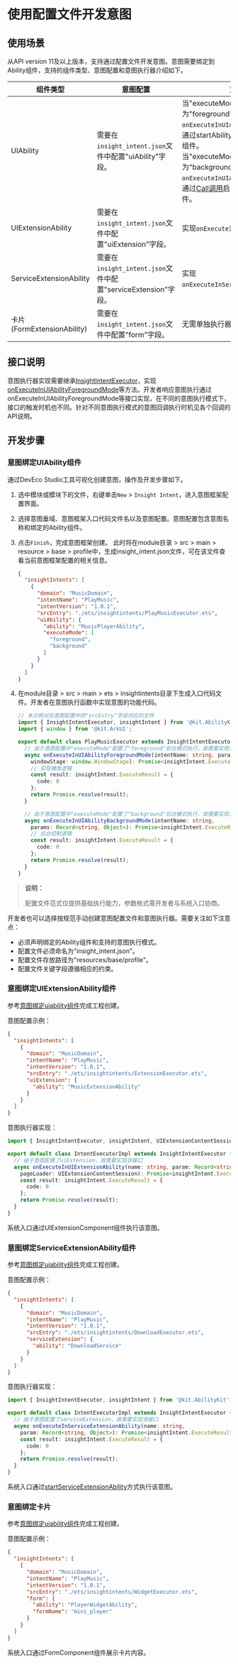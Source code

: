 # 使用配置文件开发意图
## 使用场景
从API version 11及以上版本，支持通过配置文件开发意图。意图需要绑定到Ability组件，支持的组件类型、意图配置和意图执行器介绍如下。

| 组件类型 | 意图配置 | 意图执行器 |
| --- | --- | --- |
| UIAbility | 需要在`insight_intent.json`文件中配置"uiAbility"字段。 | 当"executeMode"字段为"foreground"时，实现`onExecuteInUIAbilityForegroundMode`，通过startAbility启动意图绑定的UIAbility组件。<br>当"executeMode"字段为"background"时，实现`onExecuteInUIAbilityBackgroundMode`，通过[Call调用](../reference/apis-ability-kit/js-apis-app-ability-uiability.md#后台通信能力)启动意图绑定的UIAbility组件。 |
| UIExtensionAbility | 需要在`insight_intent.json`文件中配置"uiExtension"字段。 | 实现`onExecuteInUIExtensionAbility`。 |
|<!--DelRow--> ServiceExtensionAbility | 需要在`insight_intent.json`文件中配置"serviceExtension"字段。 | 实现 `onExecuteInServiceExtensionAbility`。 |
| 卡片(FormExtensionAbility) | 需要在`insight_intent.json`文件中配置"form"字段。 | 无需单独执行器。 |

## 接口说明
意图执行器实现需要继承[InsightIntentExecutor](../reference/apis-ability-kit/js-apis-app-ability-insightIntentExecutor.md#insightintentexecutor)，实现[onExecuteInUIAbilityForegroundMode](../reference/apis-ability-kit/js-apis-app-ability-insightIntentExecutor.md#onexecuteinuiabilityforegroundmode)等方法。开发者响应意图执行通过onExecuteInUIAbilityForegroundMode等接口实现，在不同的意图执行模式下，接口的触发时机也不同。针对不同意图执行模式的意图回调执行时机见各个回调的API说明。

## 开发步骤
### 意图绑定UIAbility组件

通过DevEco Studio工具可视化创建意图，操作及开发步骤如下。
1. 选中模块或模块下的文件，右键单击`New` > `Insight Intent`，进入意图框架配置界面。
2. 选择意图垂域、意图框架入口代码文件名以及意图配置。意图配置包含意图名称和绑定的Ability组件。
3. 点击`Finish`，完成意图框架创建。
    此时将在module目录 > src > main > resource > base > profile中，生成insight_intent.json文件，可在该文件查看当前意图框架配置的相关信息。

    ```json
    {
      "insightIntents": [
        {
          "domain": "MusicDomain",
          "intentName": "PlayMusic",
          "intentVersion": "1.0.1",
          "srcEntry": "./ets/insightintents/PlayMusicExecutor.ets",
          "uiAbility": {
            "ability": "MusicPlayerAbility",
            "executeMode": [
              "foreground",
              "background"
            ]
          }
        }
      ]
    }
    ```

4. 在module目录 > src > main > ets > insightintents目录下生成入口代码文件。开发者在意图执行函数中实现意图的功能代码。

    ```ts
    // 本示例对应意图配置中的"srcEntry"字段对应的文件
    import { InsightIntentExecutor, insightIntent } from '@kit.AbilityKit';
    import { window } from '@kit.ArkUI';

    export default class PlayMusicExecutor extends InsightIntentExecutor {
      // 由于意图配置中"executeMode"配置了"foreground"前台模式执行，故需要实现该接口
      async onExecuteInUIAbilityForegroundMode(intentName: string, params: Record<string, Object>,
        windowStage: window.WindowStage): Promise<insightIntent.ExecuteResult> {
        // 实现播放逻辑
        const result: insightIntent.ExecuteResult = {
          code: 0
        };
        return Promise.resolve(result);
      }

      // 由于意图配置中"executeMode"配置了"background"后台模式执行，故需要实现该接口
      async onExecuteInUIAbilityBackgroundMode(intentName: string,
        params: Record<string, Object>): Promise<insightIntent.ExecuteResult> {
        // 后台控制逻辑
        const result: insightIntent.ExecuteResult = {
          code: 0
        };
        return Promise.resolve(result);
      }
    }
    ```

> **说明：**
>
> 配置文件范式仅提供基础执行能力，参数格式需开发者与系统入口协商。

开发者也可以选择按规范手动创建意图配置文件和意图执行器。需要关注如下注意点：
- 必须声明绑定的Ability组件和支持的意图执行模式。
- 配置文件必须命名为"insight_intent.json"。
- 配置文件存放路径为"resources/base/profile"。
- 配置文件关键字段遵循相应的约束。

### 意图绑定UIExtensionAbility组件

参考[意图绑定uiability组件](#意图绑定uiability组件)完成工程创建。

意图配置示例：

```json
{
  "insightIntents": [
    {
      "domain": "MusicDomain",
      "intentName": "PlayMusic",
      "intentVersion": "1.0.1",
      "srcEntry": "./ets/insightintents/ExtensionExecutor.ets",
      "uiExtension": {
        "ability": "MusicExtensionAbility"
      }
    }
  ]
}
```

意图执行器实现：

```ts
import { InsightIntentExecutor, insightIntent, UIExtensionContentSession } from '@kit.AbilityKit';

export default class IntentExecutorImpl extends InsightIntentExecutor {
  // 由于意图配置了uiExtension，故需要实现该接口
  async onExecuteInUIExtensionAbility(name: string, param: Record<string, Object>,
    pageLoader: UIExtensionContentSession): Promise<insightIntent.ExecuteResult> {
    const result: insightIntent.ExecuteResult = {
      code: 0
    };
    return Promise.resolve(result);
  }
}
```

系统入口通过UIExtensionComponent组件执行该意图。

<!--Del-->
### 意图绑定ServiceExtensionAbility组件

参考[意图绑定uiability组件](#意图绑定uiability组件)完成工程创建。

意图配置示例：

```json
{
  "insightIntents": [
    {
      "domain": "MusicDomain",
      "intentName": "PlayMusic",
      "intentVersion": "1.0.1",
      "srcEntry": "./ets/insightintents/DownloadExecutor.ets",
      "serviceExtension": {
        "ability": "DownloadService"
      }
    }
  ]
}
```

意图执行器实现：

```ts
import { InsightIntentExecutor, insightIntent } from '@kit.AbilityKit';

export default class IntentExecutorImpl extends InsightIntentExecutor {
  // 由于意图配置了serviceExtension，故需要实现该接口
  async onExecuteInServiceExtensionAbility(name: string,
    param: Record<string, Object>): Promise<insightIntent.ExecuteResult> {
    const result: insightIntent.ExecuteResult = {
      code: 0
    };
    return Promise.resolve(result);
  }
}
```

系统入口通过[startServiceExtensionAbility](../reference/apis-ability-kit/js-apis-inner-application-serviceExtensionContext-sys.md#serviceextensioncontextstartserviceextensionability)方式执行该意图。
<!--DelEnd-->

### 意图绑定卡片

参考[意图绑定uiability组件](#意图绑定uiability组件)完成工程创建。

意图配置示例：

```json
{
  "insightIntents": [
    {
      "domain": "MusicDomain",
      "intentName": "PlayMusic",
      "intentVersion": "1.0.1",
      "srcEntry": "./ets/insightintents/WidgetExecutor.ets",
      "form": {
        "ability": "PlayerWidgetAbility",
        "formName": "mini_player"
      }
    }
  ]
}
```

系统入口通过FormComponent组件展示卡片内容。
